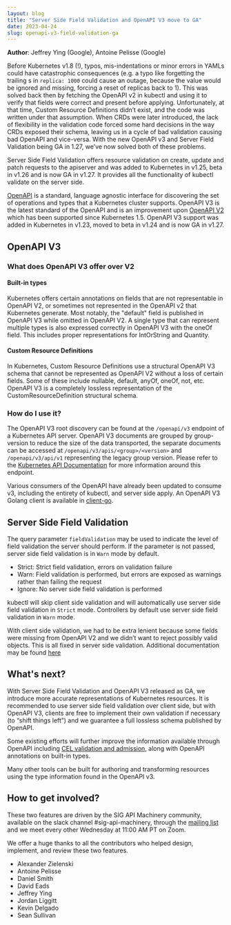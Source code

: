 ```yaml
---
layout: blog
title: "Server Side Field Validation and OpenAPI V3 move to GA"
date: 2023-04-24
slug: openapi-v3-field-validation-ga
---
```


**Author**: Jeffrey Ying (Google), Antoine Pelisse (Google)

Before Kubernetes v1.8 (!), typos, mis-indentations or minor errors in
YAMLs could have catastrophic consequences (e.g. a typo like
forgetting the trailing s in `replica: 1000` could cause an outage,
because the value would be ignored and missing, forcing a reset of
replicas back to 1). This was solved back then by fetching the OpenAPI
v2 in kubectl and using it to verify that fields were correct and
present before applying. Unfortunately, at that time, Custom Resource
Definitions didn’t exist, and the code was written under that
assumption. When CRDs were later introduced, the lack of flexibility
in the validation code forced some hard decisions in the way CRDs
exposed their schema, leaving us in a cycle of bad validation causing
bad OpenAPI and vice-versa. With the new OpenAPI v3 and Server Field
Validation being GA in 1.27, we’ve now solved both of these problems.

Server Side Field Validation offers resource validation on create,
update and patch requests to the apiserver and was added to Kubernetes
in v1.25, beta in v1.26 and is now GA in v1.27. It provides all the
functionality of kubectl validate on the server side.

[OpenAPI](https://swagger.io/specification/) is a standard, language
agnostic interface for discovering the set of operations and types
that a Kubernetes cluster supports. OpenAPI V3 is the latest standard
of the OpenAPI and is an improvement upon [OpenAPI
V2](https://kubernetes.io/blog/2016/12/kubernetes-supports-openapi/)
which has been supported since Kubernetes 1.5. OpenAPI V3 support was
added in Kubernetes in v1.23, moved to beta in v1.24 and is now GA in
v1.27.

## OpenAPI V3

### What does OpenAPI V3 offer over V2

#### Built-in types

Kubernetes offers certain annotations on fields that are not
representable in OpenAPI V2, or sometimes not represented in the
OpenAPI v2 that Kubernetes generate. Most notably, the "default" field
is published in OpenAPI V3 while omitted in OpenAPI V2. A single type
that can represent multiple types is also expressed correctly in
OpenAPI V3 with the oneOf field. This includes proper representations
for IntOrString and Quantity.

#### Custom Resource Definitions

In Kubernetes, Custom Resource Definitions use a structural OpenAPI V3
schema that cannot be represented as OpenAPI V2 without a loss of
certain fields. Some of these include nullable, default, anyOf, oneOf,
not, etc. OpenAPI V3 is a completely lossless representation of the
CustomResourceDefinition structural schema.

### How do I use it?

The OpenAPI V3 root discovery can be found at the `/openapi/v3`
endpoint of a Kubernetes API server. OpenAPI V3 documents are grouped
by group-version to reduce the size of the data transported, the
separate documents can be accessed at
`/openapi/v3/apis/<group>/<version>` and `/openapi/v3/api/v1`
representing the legacy group version. Please refer to the [Kubernetes
API Documentation](/docs/concepts/overview/kubernetes-api/) for more
information around this endpoint.

Various consumers of the OpenAPI have already been updated to consume
v3, including the entirety of kubectl, and server side apply. An
OpenAPI V3 Golang client is available in
[client-go](https://github.com/kubernetes/client-go/blob/release-1.27/openapi3/root.go).

## Server Side Field Validation

The query parameter `fieldValidation` may be used to indicate the
level of field validation the server should perform. If the parameter
is not passed, server side field validation is in `Warn` mode by
default.

- Strict: Strict field validation, errors on validation failure
- Warn: Field validation is performed, but errors are exposed as
  warnings rather than failing the request
- Ignore: No server side field validation is performed

kubectl will skip client side validation and will automatically use
server side field validation in `Strict` mode. Controllers by default
use server side field validation in `Warn` mode.

With client side validation, we had to be extra lenient because some
fields were missing from OpenAPI V2 and we didn’t want to reject
possibly valid objects. This is all fixed in server side validation.
Additional documentation may be found
[here](/docs/reference/using-api/api-concepts/#field-validation)

## What's next?

With Server Side Field Validation and OpenAPI V3 released as GA, we
introduce more accurate representations of Kubernetes resources. It is
recommended to use server side field validation over client side, but
with OpenAPI V3, clients are free to implement their own validation if
necessary (to “shift things left”) and we guarantee a full lossless
schema published by OpenAPI.

Some existing efforts will further improve the information available
through OpenAPI including [CEL validation and
admission](/docs/reference/using-api/cel/), along with OpenAPI
annotations on built-in types.

Many other tools can be built for authoring and transforming resources
using the type information found in the OpenAPI v3.

## How to get involved?

These two features are driven by the SIG API Machinery community,
available on the slack channel \#sig-api-machinery, through the
[mailing
list](https://groups.google.com/g/kubernetes-sig-api-machinery) and we
meet every other Wednesday at 11:00 AM PT on Zoom.

We offer a huge thanks to all the contributors who helped design,
implement, and review these two features.

- Alexander Zielenski
- Antoine Pelisse
- Daniel Smith
- David Eads
- Jeffrey Ying
- Jordan Liggitt
- Kevin Delgado
- Sean Sullivan
